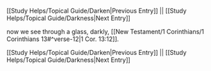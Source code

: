 [[Study Helps/Topical Guide/Darken|Previous Entry]]  ||  [[Study Helps/Topical Guide/Darkness|Next Entry]]

 now we see through a glass, darkly, [[New Testament/1 Corinthians/1 Corinthians 13#^verse-12|1 Cor. 13:12]].

[[Study Helps/Topical Guide/Darken|Previous Entry]]  ||  [[Study Helps/Topical Guide/Darkness|Next Entry]]